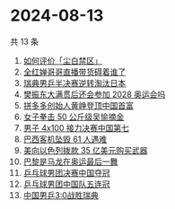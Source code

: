 # 2024-08-13

共 13 条

<!-- BEGIN -->
<!-- 最后更新时间 Tue Aug 13 2024 05:11:36 GMT+0800 (China Standard Time) -->

1. [如何评价「尘白禁区」](https://www.zhihu.com/search?q=%E5%A6%82%E4%BD%95%E8%AF%84%E4%BB%B7%E3%80%8C%E5%B0%98%E7%99%BD%E7%A6%81%E5%8C%BA%E3%80%8D)
1. [全红婵哥哥直播带货碍着谁了](https://www.zhihu.com/search?q=%E5%85%A8%E7%BA%A2%E5%A9%B5%E5%93%A5%E5%93%A5%E7%9B%B4%E6%92%AD%E5%B8%A6%E8%B4%A7%E7%A2%8D%E7%9D%80%E8%B0%81%E4%BA%86)
1. [瑞典男乒半决赛逆转淘汰日本](https://www.zhihu.com/search?q=%E7%91%9E%E5%85%B8%E7%94%B7%E4%B9%92%E5%8D%8A%E5%86%B3%E8%B5%9B%E9%80%86%E8%BD%AC%E6%B7%98%E6%B1%B0%E6%97%A5%E6%9C%AC)
1. [樊振东大满贯后还会参加 2028 奥运会吗](https://www.zhihu.com/search?q=%E6%A8%8A%E6%8C%AF%E4%B8%9C%E5%A4%A7%E6%BB%A1%E8%B4%AF%E5%90%8E%E8%BF%98%E4%BC%9A%E5%8F%82%E5%8A%A0%202028%20%E5%A5%A5%E8%BF%90%E4%BC%9A%E5%90%97)
1. [拼多多创始人黄峥登顶中国首富](https://www.zhihu.com/search?q=%E6%8B%BC%E5%A4%9A%E5%A4%9A%E5%88%9B%E5%A7%8B%E4%BA%BA%E9%BB%84%E5%B3%A5%E7%99%BB%E9%A1%B6%E4%B8%AD%E5%9B%BD%E9%A6%96%E5%AF%8C)
1. [女子拳击 50 公斤级吴愉摘金](https://www.zhihu.com/search?q=%E5%A5%B3%E5%AD%90%E6%8B%B3%E5%87%BB%2050%20%E5%85%AC%E6%96%A4%E7%BA%A7%E5%90%B4%E6%84%89%E6%91%98%E9%87%91)
1. [男子 4x100 接力决赛中国第七](https://www.zhihu.com/search?q=%E7%94%B7%E5%AD%90%204x100%20%E6%8E%A5%E5%8A%9B%E5%86%B3%E8%B5%9B%E4%B8%AD%E5%9B%BD%E7%AC%AC%E4%B8%83)
1. [巴西客机坠毁 61 人遇难](https://www.zhihu.com/search?q=%E5%B7%B4%E8%A5%BF%E5%AE%A2%E6%9C%BA%E5%9D%A0%E6%AF%81%2061%20%E4%BA%BA%E9%81%87%E9%9A%BE)
1. [美向以色列拨款 35 亿美元购买武器](https://www.zhihu.com/search?q=%E7%BE%8E%E5%90%91%E4%BB%A5%E8%89%B2%E5%88%97%E6%8B%A8%E6%AC%BE%2035%20%E4%BA%BF%E7%BE%8E%E5%85%83%E8%B4%AD%E4%B9%B0%E6%AD%A6%E5%99%A8)
1. [巴黎是马龙在奥运最后一舞](https://www.zhihu.com/search?q=%E5%B7%B4%E9%BB%8E%E6%98%AF%E9%A9%AC%E9%BE%99%E5%9C%A8%E5%A5%A5%E8%BF%90%E6%9C%80%E5%90%8E%E4%B8%80%E8%88%9E)
1. [乒乓球男团决赛中国夺冠](https://www.zhihu.com/search?q=%E4%B9%92%E4%B9%93%E7%90%83%E7%94%B7%E5%9B%A2%E5%86%B3%E8%B5%9B%E4%B8%AD%E5%9B%BD%E5%A4%BA%E5%86%A0)
1. [乒乓球男团中国队五连冠](https://www.zhihu.com/search?q=%E4%B9%92%E4%B9%93%E7%90%83%E7%94%B7%E5%9B%A2%E4%B8%AD%E5%9B%BD%E9%98%9F%E4%BA%94%E8%BF%9E%E5%86%A0)
1. [中国男乒3:0战胜瑞典](https://www.zhihu.com/search?q=%20%E4%B8%AD%E5%9B%BD%E7%94%B7%E4%B9%923%3A0%E6%88%98%E8%83%9C%E7%91%9E%E5%85%B8)

<!-- END -->
